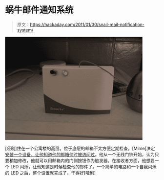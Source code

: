 # 蜗牛邮件通知系统

> 原文：<https://hackaday.com/2011/01/30/snail-mail-notification-system/>

![](img/1518545a5f604cb2be68e03c85e477b4.png "IMG_20100930_205211")

[哑剧]住在一个公寓楼的高层。位于底层的邮箱不太方便定期检查。[Mime]决定[安装一个设备，让他知道他的邮箱何时被访问过](http://mimeproject.blogspot.com/)。他从一个无线门铃开始，认为只要稍加修改，他就可以用邮箱内的门侧按钮作为触发器。在接收者方面，他想要一个 LED 闪烁，让他知道是时候检查他的邮件了。一个简单的电路和一个自我闪烁的 LED 之后，整个设置就完成了。干得好[哑剧]